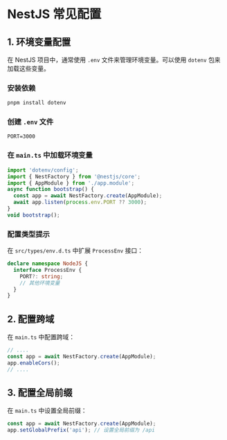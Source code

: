 # NestJS 常见配置

## 1. 环境变量配置

在 NestJS 项目中，通常使用 `.env` 文件来管理环境变量。可以使用 `dotenv` 包来加载这些变量。

### 安装依赖

```bash
pnpm install dotenv
```

### 创建 `.env` 文件

```env
PORT=3000
```

### 在 `main.ts` 中加载环境变量

```typescript
import 'dotenv/config';
import { NestFactory } from '@nestjs/core';
import { AppModule } from './app.module';
async function bootstrap() {
  const app = await NestFactory.create(AppModule);
  await app.listen(process.env.PORT ?? 3000);
}
void bootstrap();
```

### 配置类型提示

在 `src/types/env.d.ts` 中扩展 `ProcessEnv` 接口：

```typescript
declare namespace NodeJS {
  interface ProcessEnv {
    PORT?: string;
    // 其他环境变量
  }
}
```

## 2. 配置跨域

在 `main.ts` 中配置跨域：

```typescript
// ....
const app = await NestFactory.create(AppModule);
app.enableCors();
// ....
```

## 3. 配置全局前缀

在 `main.ts` 中设置全局前缀：

```typescript
const app = await NestFactory.create(AppModule);
app.setGlobalPrefix('api'); // 设置全局前缀为 /api
```
